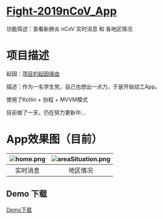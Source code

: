 # **[ Fight-2019nCoV_App](https://github.com/DMingOu/Fight-2019nCoV_App)**

功能简述：查看新肺炎 nCoV 实时消息 和 各地区情况

# 项目描述

起因：[项目的起因缘由](https://juejin.im/post/5e2c6a6e51882526b757cf2e)

描述：作为一名学生党，自己也想出一点力，于是开始动工App。  

使用了Kotlin + 协程 + MVVM模式  

目前做了一天，仍在努力更新中...

# App效果图（目前）

| ![home.png](https://ae01.alicdn.com/kf/H6feb268eb24f45d291c77d8e85cbca120.jpg) | ![areaSituation.png](https://s2.ax1x.com/2020/01/30/11GQns.png) |
| :----------------------------------------------------------: | :----------------------------------------------------------: |
|                           实时消息                           |                           地区情况                           |

## Demo 下载
[Demo下载](https://github.com/DMingOu/Fight-2019nCoV_App/blob/master/app/release/app-release.apk?raw=true)
